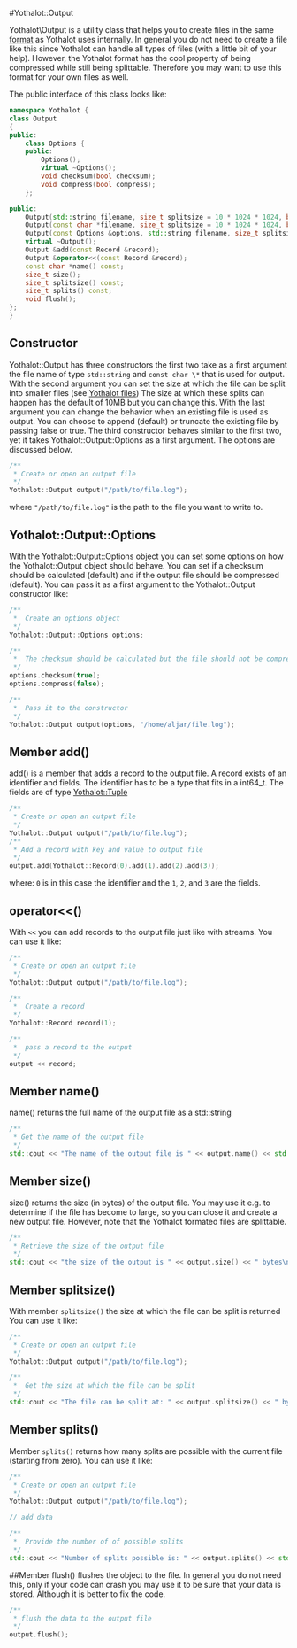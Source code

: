 #Yothalot::Output


Yothalot\Output is a utility class that helps you to create files in the same 
[format](copernica-docs:Yothalot/internalfiles "Internal Files") as Yothalot 
uses internally. In general you do not need to create a file like this since
Yothalot can handle all types of files (with a little bit of your help). However, the 
Yothalot format has the cool property of being compressed while still being
splittable. Therefore you may want to use this format for your own files as well.

The public interface of this class looks like:
```cpp
namespace Yothalot {
class Output
{
public:
    class Options {
    public:
        Options();
        virtual ~Options();
        void checksum(bool checksum);
        void compress(bool compress);
    };

public:
    Output(std::string filename, size_t splitsize = 10 * 1024 * 1024, bool truncate = false);
    Output(const char *filename, size_t splitsize = 10 * 1024 * 1024, bool truncate = false);
    Output(const Options &options, std::string filename, size_t splitsize = 10 * 1024 * 1024, bool truncate = false);
    virtual ~Output();
    Output &add(const Record &record);
    Output &operator<<(const Record &record);
    const char *name() const;
    size_t size();
    size_t splitsize() const;
    size_t splits() const;    
    void flush();
};
}

```
## Constructor
Yothalot::Output has three constructors the first two take as a first argument
the file name of type  `std::string` and `const char \*` that is used for
output. With the second argument you can set the size at which the file
can be split into smaller files (see  [Yothalot files](copernica-docs:Yothalot/internalfiles "Internal File Format"))
The size at which these splits can happen has the default of 10MB but you can
change this. With the last argument you can change the behavior when an 
existing file is used as output. You can choose to append (default) or truncate the
existing file by passing false or true. The third constructor behaves
similar to the first two, yet it takes Yothalot::Output::Options as a first 
argument. The options are discussed below.

```cpp
/**
 * Create or open an output file
 */
Yothalot::Output output("/path/to/file.log");
```
where `"/path/to/file.log"` is the path to the file you want to write to.


## Yothalot::Output::Options
With the Yothalot::Output::Options object you can set some options on how
the Yothalot::Output object should behave. You can set if a checksum should
be calculated (default) and if the output file should be compressed (default).
You can pass it as a first argument to the Yothalot::Output constructor
like:
```cpp
/**
 *  Create an options object
 */
Yothalot::Output::Options options;

/**
 *  The checksum should be calculated but the file should not be compressed
 */
options.checksum(true);
options.compress(false);

/**
 *  Pass it to the constructor
 */
Yothalot::Output output(options, "/home/aljar/file.log");

```

## Member add()
add() is a member that adds a record to the output file. A record exists
of an identifier and fields. The identifier has to be a type that fits in
a int64_t. The fields are of type [Yothalot::Tuple](copernica-docs:Yothalot/cpp-classes "Internal Files")

```cpp
/**
 * Create or open an output file
 */
Yothalot::Output output("/path/to/file.log");
/**
 * Add a record with key and value to output file
 */
output.add(Yothalot::Record(0).add(1).add(2).add(3));
```
where: `0` is in this case the identifier and the `1`, `2`, and `3` are
the fields.

## operator<<()
With `<<` you can add records to the output file just like with streams.
You can use it like:
```cpp
/**
 * Create or open an output file
 */
Yothalot::Output output("/path/to/file.log");

/**
 *  Create a record
 */
Yothalot::Record record(1);

/**
 *  pass a record to the output
 */
output << record;
```

## Member name()
name() returns the full name of the output file as a std::string
```cpp
/**
 * Get the name of the output file
 */
std::cout << "The name of the output file is " << output.name() << std::endl;

```

## Member size()
size() returns the size (in bytes) of the output file. You
may use it e.g. to determine if the file has become to large, so
you can close it and create a new output file. However, note that
the Yothalot formated files are splittable.
```cpp
/**
 * Retrieve the size of the output file
 */
std::cout << "the size of the output is " << output.size() << " bytes\n";
```

## Member splitsize()
With member `splitsize()` the size at which the file can be split is returned
You can use it like:
```cpp
/**
 * Create or open an output file
 */
Yothalot::Output output("/path/to/file.log"); 

/**
 *  Get the size at which the file can be split
 */
std::cout << "The file can be split at: " << output.splitsize() << " bytes\n";
```

## Member splits()
Member `splits()` returns how many splits are possible with the current file
(starting from zero). You can use it like:
```cpp
/**
 * Create or open an output file
 */
Yothalot::Output output("/path/to/file.log"); 

// add data

/**
 *  Provide the number of of possible splits
 */
std::cout << "Number of splits possible is: " << output.splits() << std::endl;

```

##Member flush()
flushes the object to the file. In general you do not need this, only if 
your code can crash you may use it to be sure that your data is stored.
Although it is better to fix the code.
```cpp
/**
 * flush the data to the output file
 */
output.flush();
```
